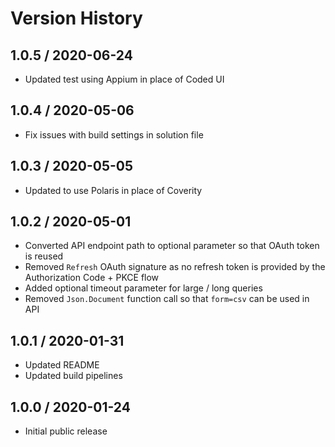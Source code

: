# Version History

## 1.0.5 / 2020-06-24

- Updated test using Appium in place of Coded UI

## 1.0.4 / 2020-05-06

- Fix issues with build settings in solution file

## 1.0.3 / 2020-05-05

- Updated to use Polaris in place of Coverity

## 1.0.2 / 2020-05-01

- Converted API endpoint path to optional parameter so that OAuth token is reused
- Removed `Refresh` OAuth signature as no refresh token is provided by the Authorization Code + PKCE flow
- Added optional timeout parameter for large / long queries
- Removed `Json.Document` function call so that `form=csv` can be used in API

## 1.0.1 / 2020-01-31

- Updated README
- Updated build pipelines

## 1.0.0 / 2020-01-24

- Initial public release
